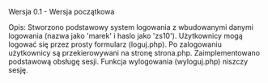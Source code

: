 Wersja 0.1 - Wersja początkowa

Opis:
Stworzono podstawowy system logowania z wbudowanymi danymi logowania (nazwa jako 'marek' i haslo jako 'zs10').
Użytkownicy mogą logować się przez prosty formularz (loguj.php).
Po zalogowaniu użytkownicy są przekierowywani na stronę strona.php.
Zaimplementowano podstawową obsługę sesji. 
Funkcja wylogowania (wyloguj.php) niszczy sesję.
